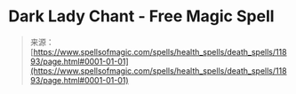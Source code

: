 <!--yml

category: 未分类

date: 2024-06-12 18:49:19

-->

# Dark Lady Chant - Free Magic Spell

> 来源：[https://www.spellsofmagic.com/spells/health_spells/death_spells/11893/page.html#0001-01-01](https://www.spellsofmagic.com/spells/health_spells/death_spells/11893/page.html#0001-01-01)
